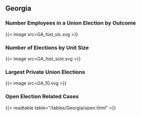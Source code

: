 ##  Georgia

### Number Employees in a Union Election by Outcome
{{< image src=GA_hist_vic.svg >}}

### Number of Elections by Unit Size
{{< image src=GA_hist_size.svg >}}

### Largest Private Union Elections
{{< image src=GA_10.svg >}}

### Open Election Related Cases
{{< readtable table="/tables/Georgia/open.html" >}}

